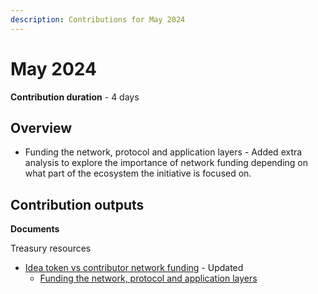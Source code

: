 ```yaml
---
description: Contributions for May 2024
---
```


# May 2024

**Contribution duration** - 4 days&#x20;



## Overview

* Funding the network, protocol and application layers - Added extra analysis to explore the importance of network funding depending on what part of the ecosystem the initiative is focused on.&#x20;



## Contribution outputs



**Documents**

Treasury resources

* [Idea token vs contributor network funding](https://docs.treasuries.co/funding/idea-token-vs-contributor-network-funding) - Updated
  * [Funding the network, protocol and application layers](https://docs.treasuries.co/funding/idea-token-vs-contributor-network-funding/funding-the-network-protocol-and-application-layers)
